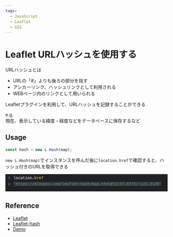 ```yaml
---
tags:
  - JavaScript
  - Leaflet
  - GIS
---
```


# Leaflet URLハッシュを使用する

URLハッシュとは
* URLの「#」よりも後ろの部分を指す
* アンカーリンク、ハッシュリンクとして利用される
* WEBページ内のリンクとして用いられる

Leafletプラグインを利用して、URLハッシュを記録することができる

e.g.<br>
現在、表示している緯度・経度などをデータベースに保存するなど

## Usage
```javascript
const hash = new L.Hash(map);
```

`new L.Hash(map)`でインスタンスを呼んだ後に`location.href`で確認すると、ハッシュ付きのURLを取得できる

![Leaflet-hash-location-href](img/leaflet_url_hash.png)

## Reference
* [Leaflet](https://leafletjs.com/reference.html#rectangle)
* [Leaflet-hash](https://github.com/mlevans/leaflet-hash)
* [Demo](https://mlevans.com/leaflet-hash/map.html#12/37.7630/-122.4437)
